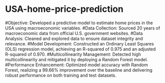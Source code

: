# USA-home-price-prediction

#Objective: Developed a predictive model to estimate home prices in the USA using macroeconomic variables.
#Data Collection: Sourced 20 years of macroeconomic data from official U.S. government websites.
#Data Analysis: Cleaned and explored data to ensure dataset integrity and relevance.
#Model Development: Constructed an Ordinary Least Squares (OLS) regression model, achieving an R-squared of 0.975 and an adjusted R-squared of 0.970.
#Multicollinearity Management: Detected high multicollinearity and mitigated it by deploying a Random Forest model.
#Performance Enhancement: Optimized model accuracy with Random Forest, realizing a 99.66% improvement over the baseline and delivering robust performance on both training and test datasets.
